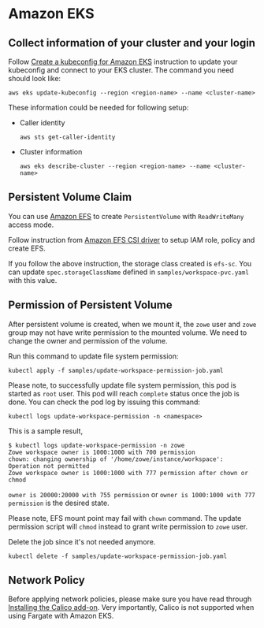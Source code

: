 # Amazon EKS

## Collect information of your cluster and your login

Follow [Create a kubeconfig for Amazon EKS](https://docs.aws.amazon.com/eks/latest/userguide/create-kubeconfig.html) instruction to update your kubeconfig and connect to your EKS cluster. The command you need should look like:

```
aws eks update-kubeconfig --region <region-name> --name <cluster-name>
```

These information could be needed for following setup:

- Caller identity

  ```
  aws sts get-caller-identity
  ```

- Cluster information

  ```
  aws eks describe-cluster --region <region-name> --name <cluster-name>
  ```

## Persistent Volume Claim

You can use [Amazon EFS](https://aws.amazon.com/efs/) to create `PersistentVolume` with `ReadWriteMany` access mode.

Follow instruction from [Amazon EFS CSI driver](https://docs.aws.amazon.com/eks/latest/userguide/efs-csi.html) to setup IAM role, policy and create EFS.

If you follow the above instruction, the storage class created is `efs-sc`. You can update `spec.storageClassName` defined in `samples/workspace-pvc.yaml` with this value.

## Permission of Persistent Volume

After persistent volume is created, when we mount it, the `zowe` user and `zowe` group may not have write permission to the mounted volume. We need to change the owner and permission of the volume.

Run this command to update file system permission:

```
kubectl apply -f samples/update-workspace-permission-job.yaml
```

Please note, to successfully update file system permission, this pod is started as `root` user. This pod will reach `complete` status once the job is done. You can check the pod log by issuing this command:

```
kubectl logs update-workspace-permission -n <namespace>
```

This is a sample result,

```
$ kubectl logs update-workspace-permission -n zowe
Zowe workspace owner is 1000:1000 with 700 permission
chown: changing ownership of '/home/zowe/instance/workspace': Operation not permitted
Zowe workspace owner is 1000:1000 with 777 permission after chown or chmod
```

`owner is 20000:20000 with 755 permission` or `owner is 1000:1000 with 777 permission` is the desired state.

Please note, EFS mount point may fail with `chown` command. The update permission script will `chmod` instead to grant write permission to `zowe` user.

Delete the job since it's not needed anymore.

```
kubectl delete -f samples/update-workspace-permission-job.yaml
```

## Network Policy

Before applying network policies, please make sure you have read through [Installing the Calico add-on](https://docs.aws.amazon.com/eks/latest/userguide/calico.html). Very importantly, Calico is not supported when using Fargate with Amazon EKS.
